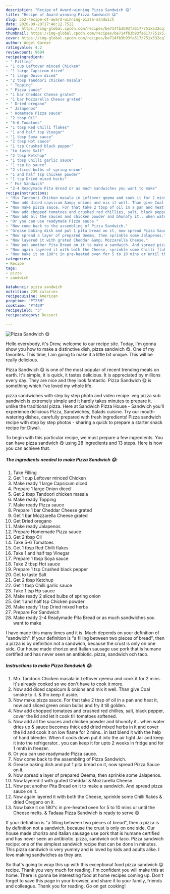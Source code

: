 ```yaml
---
description: "Recipe of Award-winning Pizza Sandwich 😋"
title: "Recipe of Award-winning Pizza Sandwich 😋"
slug: 552-recipe-of-award-winning-pizza-sandwich
date: 2020-09-20T17:48:12.752Z
image: https://img-global.cpcdn.com/recipes/be714fb3b93fa617/751x532cq70/pizza-sandwich-😋-recipe-main-photo.jpg
thumbnail: https://img-global.cpcdn.com/recipes/be714fb3b93fa617/751x532cq70/pizza-sandwich-😋-recipe-main-photo.jpg
cover: https://img-global.cpcdn.com/recipes/be714fb3b93fa617/751x532cq70/pizza-sandwich-😋-recipe-main-photo.jpg
author: Angel Garner
ratingvalue: 4.2
reviewcount: 9694
recipeingredient:
- " Filling"
- "1 cup Leftover minced Chicken"
- "1 large Capsicum diced"
- "1 large Onion diced"
- "2 tbsp Tandoori chicken masala"
- " Topping"
- " Pizza sauce"
- "1 bar Cheddar Cheese grated"
- "1 bar Mozzarella Cheese grated"
- " Dried oregano"
- " Jalapenos"
- " Homemade Pizza sauce"
- "2 tbsp Oil"
- "5-6 Tomatoes"
- "1 tbsp Red Chilli flakes"
- "1 and half tsp Vinegar"
- "1 tbsp Soya sauce"
- "2 tbsp Hot sauce"
- "1 tsp Crushed black pepper"
- "to taste Salt"
- "2 tbsp Ketchup"
- "1 tbsp Chilli garlic sauce"
- "1 tsp Hp sauce"
- "2 sliced bulbs of spring onion"
- "1 and half tsp Chicken powder"
- "1 tsp Dried mixed herbs"
- " For Sandwich"
- "2-4 Readymade Pita Bread or as much sandwiches you want to make"
recipeinstructions:
- "Mix Tandoori Chicken masala in Leftover qeema and cook it for 2 mins. It&#39;s already cooked so we don&#39;t have to cook it more."
- "Now add diced capsicum &amp; onions and mix it well. Than give Coal smoke to it. &amp; thn keep it aside."
- "Now make pizza sauce. For that take 2 tbsp of oil in a pan and heat it, now add sliced green onion bulbs and fry it till golden."
- "Now add chopped tomatoes and crushed red chillies, salt, black pepper, cover the lid and let it cook till tomatoes softened."
- "Now add all the sauces and chicken powder and bhunofy it.. when water dries up &amp; sauce becomes thick add dried mixed herbs in it and cover the lid and cook it on low flame for 2 mins.. in last blend it with the help of hand blender. When it cools down put it into the air tight Jar and keep it into the refrigerator.. you can keep it for upto 2 weeks in fridge and for 1 mnth in freezer."
- "Or you can use readymade Pizza sauce."
- "Now come back to the assembling of Pizza Sandwich."
- "Grease baking dish and put 1 pita bread on it, now spread Pizza Sauce on it."
- "Now spread a layer of prepared Qeema, then sprinkle some Jalapenos."
- "Now layered it with grated Cheddar &amp; Mozzarella Cheese."
- "Now put another Pita Bread on it to make a sandwich. And spread pizza sauce on it."
- "Now again layered it with both the Cheese, sprinkle some Chilli flakes &amp; dried Oregano on it."
- "Now bake it on 180°c in pre-heated oven for 5 to 10 mins or until the Cheese melts. &amp; Tadaaa Pizza Sandwich is ready to serve 😋"
categories:
- Recipe
tags:
- pizza
- sandwich

katakunci: pizza sandwich 
nutrition: 239 calories
recipecuisine: American
preptime: "PT23M"
cooktime: "PT42M"
recipeyield: "3"
recipecategory: Dessert

---
```



![Pizza Sandwich 😋](https://img-global.cpcdn.com/recipes/be714fb3b93fa617/751x532cq70/pizza-sandwich-😋-recipe-main-photo.jpg)

Hello everybody, it's Drew, welcome to our recipe site. Today, I'm gonna show you how to make a distinctive dish, pizza sandwich 😋. One of my favorites. This time, I am going to make it a little bit unique. This will be really delicious.

Pizza Sandwich 😋 is one of the most popular of recent trending meals on earth. It's simple, it is quick, it tastes delicious. It is appreciated by millions every day. They are nice and they look fantastic. Pizza Sandwich 😋 is something which I've loved my whole life.

pizza sandwiches with step by step photo and video recipe. veg pizza sub sandwich is extremely simple and it hardly takes minutes to prepare it. unlike the traditional pizza. Here at Sandwich Pizza House - Sandwich you&#39;ll experience delicious Pizza, Sandwiches, Salads cuisine. Try our mouth-watering dishes, carefully prepared with fresh ingredients! Pizza sandwich recipe with step by step photos - sharing a quick to prepare a starter snack recipe for Diwali.


To begin with this particular recipe, we must prepare a few ingredients. You can have pizza sandwich 😋 using 28 ingredients and 13 steps. Here is how you can achieve that.

<!--inarticleads1-->

##### The ingredients needed to make Pizza Sandwich 😋:

1. Take  Filling
1. Get 1 cup Leftover minced Chicken
1. Make ready 1 large Capsicum diced
1. Prepare 1 large Onion diced
1. Get 2 tbsp Tandoori chicken masala
1. Make ready  Topping
1. Make ready  Pizza sauce
1. Prepare 1 bar Cheddar Cheese grated
1. Get 1 bar Mozzarella Cheese grated
1. Get  Dried oregano
1. Make ready  Jalapenos
1. Prepare  Homemade Pizza sauce
1. Get 2 tbsp Oil
1. Take 5-6 Tomatoes
1. Get 1 tbsp Red Chilli flakes
1. Take 1 and half tsp Vinegar
1. Prepare 1 tbsp Soya sauce
1. Take 2 tbsp Hot sauce
1. Prepare 1 tsp Crushed black pepper
1. Get to taste Salt
1. Get 2 tbsp Ketchup
1. Get 1 tbsp Chilli garlic sauce
1. Take 1 tsp Hp sauce
1. Make ready 2 sliced bulbs of spring onion
1. Get 1 and half tsp Chicken powder
1. Make ready 1 tsp Dried mixed herbs
1. Prepare  For Sandwich
1. Make ready 2-4 Readymade Pita Bread or as much sandwiches you want to make


I have made this many times and it is. Much depends on your definition of &#34;sandwich&#34;. If your definition is &#34;a filling between two pieces of bread&#34;, then a pizza is by definition not a sandwich, because the crust is only on one side. Our house made chorizo and Italian sausage use pork that is humane certified and has never seen an antibiotic. pizza, sandwich och taco. 

<!--inarticleads2-->

##### Instructions to make Pizza Sandwich 😋:

1. Mix Tandoori Chicken masala in Leftover qeema and cook it for 2 mins. It&#39;s already cooked so we don&#39;t have to cook it more.
1. Now add diced capsicum &amp; onions and mix it well. Than give Coal smoke to it. &amp; thn keep it aside.
1. Now make pizza sauce. For that take 2 tbsp of oil in a pan and heat it, now add sliced green onion bulbs and fry it till golden.
1. Now add chopped tomatoes and crushed red chillies, salt, black pepper, cover the lid and let it cook till tomatoes softened.
1. Now add all the sauces and chicken powder and bhunofy it.. when water dries up &amp; sauce becomes thick add dried mixed herbs in it and cover the lid and cook it on low flame for 2 mins.. in last blend it with the help of hand blender. When it cools down put it into the air tight Jar and keep it into the refrigerator.. you can keep it for upto 2 weeks in fridge and for 1 mnth in freezer.
1. Or you can use readymade Pizza sauce.
1. Now come back to the assembling of Pizza Sandwich.
1. Grease baking dish and put 1 pita bread on it, now spread Pizza Sauce on it.
1. Now spread a layer of prepared Qeema, then sprinkle some Jalapenos.
1. Now layered it with grated Cheddar &amp; Mozzarella Cheese.
1. Now put another Pita Bread on it to make a sandwich. And spread pizza sauce on it.
1. Now again layered it with both the Cheese, sprinkle some Chilli flakes &amp; dried Oregano on it.
1. Now bake it on 180°c in pre-heated oven for 5 to 10 mins or until the Cheese melts. &amp; Tadaaa Pizza Sandwich is ready to serve 😋


If your definition is &#34;a filling between two pieces of bread&#34;, then a pizza is by definition not a sandwich, because the crust is only on one side. Our house made chorizo and Italian sausage use pork that is humane certified and has never seen an antibiotic. pizza, sandwich och taco. Pizza sandwich recipe: one of the simplest sandwich recipe that can be done in minutes. This pizza sandwich is very yummy and is loved by kids and adults alike. I love making sandwiches as they are. 

So that's going to wrap this up with this exceptional food pizza sandwich 😋 recipe. Thank you very much for reading. I'm confident you will make this at home. There is gonna be interesting food at home recipes coming up. Don't forget to save this page in your browser, and share it to your family, friends and colleague. Thank you for reading. Go on get cooking!

